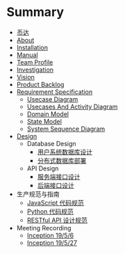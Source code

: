 # Summary

* [币达](README.md)
* [About](docs/about.md)
* [Installation](docs/installation.md)
* [Manual](docs/manual.md)
* [Team Profile](docs/teamProfile.md)
* [Investigation](docs/investigation.md)
* [Vision](docs/vision.md)
* [Product Backlog](docs/productBacklog.md)
* [Requirement Specification](docs/requirementSpecification.md)
    * [Usecase Diagram](docs/srs/usecase.md)
    * [Usecases And Activity Diagram](docs/srs/activity.md)
    * [Domain Model](docs/srs/domain.md)
    * [State Model](docs/srs/state.md)
    * [System Sequence Diagram](docs/srs/sequence.md)
* [Design](docs/softwaredesign.md)
    * Database Design
        * [用户系统数据库设计](docs/design/userSystem.md)
        * [分布式数据库部署](docs/design/db_cluster.md)
    * API Design
        * [服务端接口设计](docs/design/serverendAPI.md)
        * [后端接口设计](docs/design/backendAPI.md)
* 生产规范与指南
    * [JavaScript 代码规范](docs/productionSpecification/jsCodeStyle.md)
    * [Python 代码规范](docs/productionSpecification/pyCodeStyle.md)
    * [RESTful API 设计规范](docs/productionSpecification/restfulAPIDesign.md)
* Meeting Recording
    * [Inception 19/5/6](docs/meettingRecording/inception_5_06.md)
    * [Inception 19/5/27](docs/meettingRecording/inception_5_27.md)

